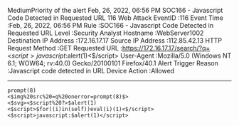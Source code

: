 MediumPriority of the alert	Feb, 26, 2022, 06:56 PM	SOC166 - Javascript Code Detected in Requested URL	116	Web Attack
EventID :116
Event Time :Feb, 26, 2022, 06:56 PM
Rule :SOC166 - Javascript Code Detected in Requested URL
Level :Security Analyst
Hostname :WebServer1002
Destination IP Address :172.16.17.17
Source IP Address :112.85.42.13
HTTP Request Method :GET
Requested URL :https://172.16.17.17/search/?q=<$script>javascript:$alert(1)<$/script>
User-Agent :Mozilla/5.0 (Windows NT 6.1; WOW64; rv:40.0) Gecko/20100101 Firefox/40.1
Alert Trigger Reason :Javascript code detected in URL
Device Action :Allowed

---
```
prompt(8)
<$img%20src%20=q%20onerror=prompt(8)$>
<$svg><$script%20?>$alert(1)
<$script>$for((i)in(self))eval(i)(1)<$/script>
<$script>javascript:$alert(1)</script>
```